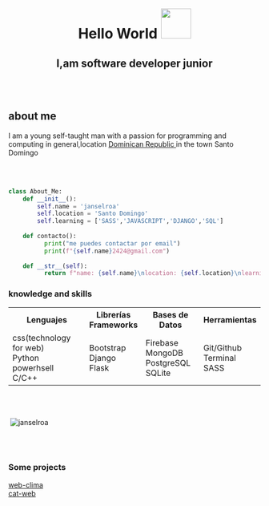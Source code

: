 <h1 align="center">Hello World <img src="https://pandanna.com/wp-content/uploads/2019/07/Portada-planeta-Tierra-720x380.png" width="60" height-"60"></h1>
<h2 align="center">I,am software developer junior</h2>
<br><br>
<h2>about me</h2>
<p>I am a young self-taught man with a passion for programming and computing in general,location <a href="https://es.wikipedia.org/wiki/Rep%C3%BAblica_Dominicana">Dominican Republic </a>in the town Santo Domingo</p>
<br><br>

```py
class About_Me:
    def __init__(): 
        self.name = 'janselroa'
        self.location = 'Santo Domingo'
        self.learning = ['SASS','JAVASCRIPT','DJANGO','SQL']
        
    def contacto():
          print("me puedes contactar por email")
          print(f"{self.name}2424@gmail.com")
    
    def __str__(self):
          return f"name: {self.name}\nlocation: {self.location}\nlearning {self.learning}"
```
<h3>knowledge and skills</h3>
<table>
  <tbody><tr>
    <th>Lenguajes</th>
    <th>Librerías<br>Frameworks</th>
    <th>Bases de Datos</th>
    <th>Herramientas</th>
  </tr>
  <tr>
    <td>
      css(technology for web)<br>
      Python<br>
      powerhsell<br>
      C/C++
    </td>
    <td>
      Bootstrap<br>
      Django<br>
      Flask
    </td>
    <td>
      Firebase<br>
      MongoDB<br>
      PostgreSQL<br>
      SQLite
    </td>
    <td>
      Git/Github<br>
      Terminal<br>
      SASS
    </td>
  </tr>
</tbody></table>
<br><br>
<p>&nbsp;<img align="center" src="https://github-readme-stats.vercel.app/api?username=janselroa&show_icons=true&locale=en" alt="janselroa" /></p>
<br><br>
<h3>Some projects</h3>
<a href="https://github.com/janselroa/web-clima">web-clima</a><br>
<a href="https://github.com/janselroa/cat-web">cat-web</a>
